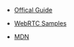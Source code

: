 * [Offical Guide](https://webrtc.org/getting-started/overview)

* [WebRTC Samples](https://webrtc.github.io/samples)

* [MDN](https://developer.mozilla.org/en-US/docs/Web/API/MediaDevices)